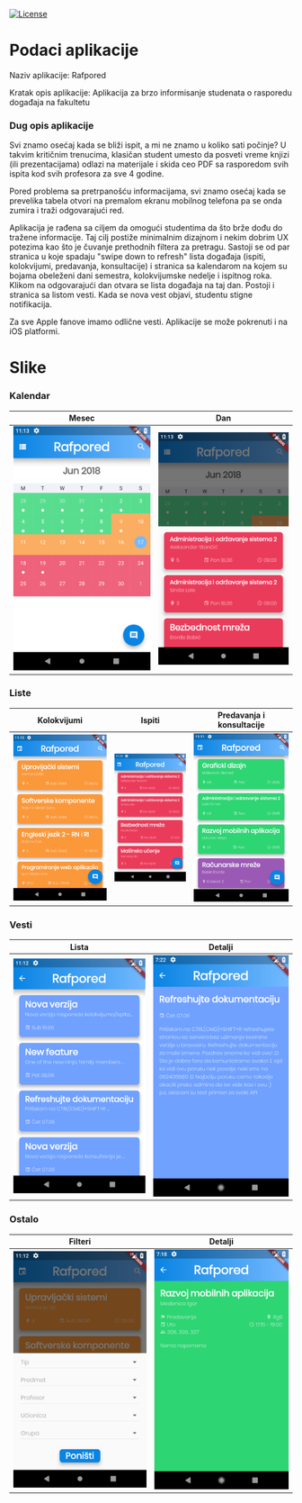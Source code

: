 [![License](https://img.shields.io/badge/License-Apache%202.0-blue.svg)](https://opensource.org/licenses/Apache-2.0)

# Podaci aplikacije

Naziv aplikacije: Rafpored

Kratak opis aplikacije: Aplikacija za brzo informisanje studenata o rasporedu događaja na fakultetu

### Dug opis aplikacije

Svi znamo osećaj kada se bliži ispit, a mi ne znamo u koliko sati počinje? U takvim kritičnim trenucima, klasičan student umesto da posveti vreme knjizi (ili prezentacijama) odlazi na materijale i skida ceo PDF sa rasporedom svih ispita kod svih profesora za sve 4 godine.

Pored problema sa pretrpanošću informacijama, svi znamo osećaj kada se prevelika tabela otvori na premalom ekranu mobilnog telefona pa se onda zumira i traži odgovarajući red.

Aplikacija je rađena sa ciljem da omogući studentima da što brže dođu do tražene informacije. Taj cilj postiže minimalnim dizajnom i nekim dobrim UX potezima kao što je čuvanje prethodnih filtera za pretragu. Sastoji se od par stranica u koje spadaju "swipe down to refresh" lista događaja (ispiti, kolokvijumi, predavanja, konsultacije) i stranica sa kalendarom na kojem su bojama obeleženi dani semestra, kolokvijumske nedelje i ispitnog roka. Klikom na odgovarajući dan otvara se lista događaja na taj dan. Postoji i stranica sa listom vesti. Kada se nova vest objavi, studentu stigne notifikacija.

Za sve Apple fanove imamo odlične vesti. Aplikacije se može pokrenuti i na iOS platformi.

# Slike

### Kalendar

 Mesec				      | Dan
:------------------------:|:-------------------------:
![](https://raw.githubusercontent.com/jelic98/rafpored/master/doc/screenshots/calendar.png) | ![](https://raw.githubusercontent.com/jelic98/rafpored/master/doc/screenshots/calendar_day.png)

### Liste

 Kolokvijumi		      | Ispiti					  | Predavanja i konsultacije
:------------------------:|:-------------------------:|:-------------------------:
![](https://raw.githubusercontent.com/jelic98/rafpored/master/doc/screenshots/list_curriculums.png) | ![](https://raw.githubusercontent.com/jelic98/rafpored/master/doc/screenshots/list_exams.png) | ![](https://raw.githubusercontent.com/jelic98/rafpored/master/doc/screenshots/list_lectures_consultations.png) 

### Vesti

 Lista				      | Detalji
:------------------------:|:-------------------------:
![](https://raw.githubusercontent.com/jelic98/rafpored/master/doc/screenshots/list_news.png) | ![](https://raw.githubusercontent.com/jelic98/rafpored/master/doc/screenshots/details_news.png)

### Ostalo

 Filteri				  | Detalji
:------------------------:|:-------------------------:
![](https://raw.githubusercontent.com/jelic98/rafpored/master/doc/screenshots/filters.png) | ![](https://raw.githubusercontent.com/jelic98/rafpored/master/doc/screenshots/details_lecture.png)
